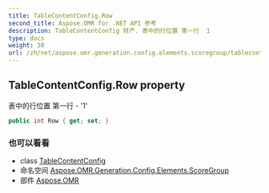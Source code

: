 ```yaml
---
title: TableContentConfig.Row
second_title: Aspose.OMR for .NET API 参考
description: TableContentConfig 财产. 表中的行位置 第一行  1
type: docs
weight: 30
url: /zh/net/aspose.omr.generation.config.elements.scoregroup/tablecontentconfig/row/
---
```

## TableContentConfig.Row property

表中的行位置 第一行 - '1'

```csharp
public int Row { get; set; }
```

### 也可以看看

* class [TableContentConfig](../)
* 命名空间 [Aspose.OMR.Generation.Config.Elements.ScoreGroup](../../tablecontentconfig/)
* 部件 [Aspose.OMR](../../../)


